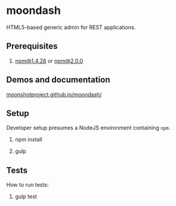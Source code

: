 # moondash

HTML5-based generic admin for REST applications.

## Prerequisites

1. npm@1.4.28 or npm@2.0.0

## Demos and documentation

[moonshotproject.github.io/moondash/](http://moonshotproject.github.io/moondash/)

## Setup

Developer setup presumes a NodeJS environment containing ``npm``.

1. npm install

2. gulp

## Tests

How to run tests:

1. gulp test
